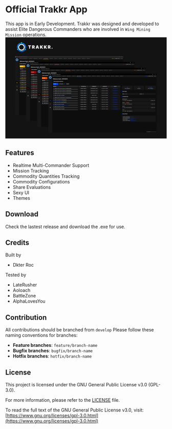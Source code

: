 # Official Trakkr App

This app is in Early Development. Trakkr was designed and developed to assist Elite Dangerous Commanders who are involved in `Wing Mining Mission` operations.
![GitHub Logo](public/cover.png)

## Features

- Realtime Multi-Commander Support
- Mission Tracking
- Commodity Quantities Tracking
- Commodity Configurations
- Share Evaluations
- Sexy UI
- Themes

## Download
Check the lastest release and download the .exe for use.

## Credits

Built by

- Dkter Roc

Tested by

- LateRusher
- Aoloach
- BattleZone
- AlphaLovesYou

## Contribution
All contributions should be branched from `develop`
Please follow these naming conventions for branches:
- **Feature branches**: `feature/branch-name`
- **Bugfix branches**: `bugfix/branch-name`
- **Hotfix branches**: `hotfix/branch-name`

## License

This project is licensed under the GNU General Public License v3.0 (GPL-3.0).

For more information, please refer to the [LICENSE](./LICENSE) file.

To read the full text of the GNU General Public License v3.0, visit:  
[https://www.gnu.org/licenses/gpl-3.0.html](https://www.gnu.org/licenses/gpl-3.0.html)
